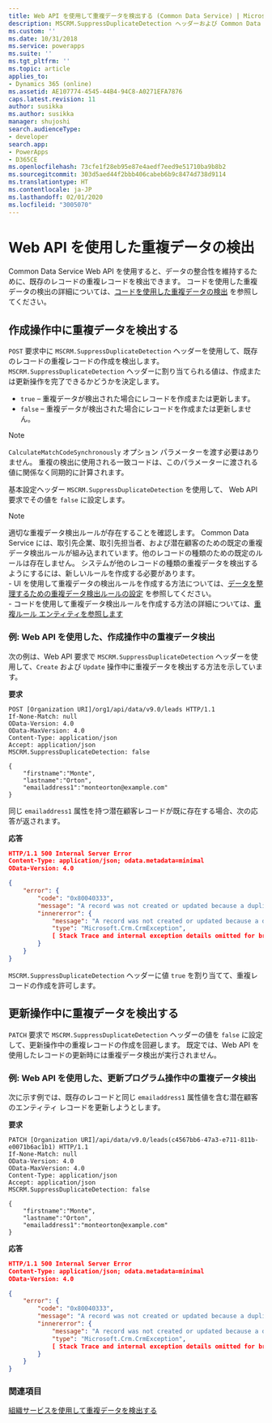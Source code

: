 ```yaml
---
title: Web API を使用して重複データを検出する (Common Data Service) | Microsoft Docs
description: MSCRM.SuppressDuplicateDetection ヘッダーおよび Common Data Service Web API を使用して重複データを検出する方法の説明
ms.custom: ''
ms.date: 10/31/2018
ms.service: powerapps
ms.suite: ''
ms.tgt_pltfrm: ''
ms.topic: article
applies_to:
- Dynamics 365 (online)
ms.assetid: AE107774-4545-44B4-94C8-A0271EFA7876
caps.latest.revision: 11
author: susikka
ms.author: susikka
manager: shujoshi
search.audienceType:
- developer
search.app:
- PowerApps
- D365CE
ms.openlocfilehash: 73cfe1f28eb95e87e4aedf7eed9e51710ba9b8b2
ms.sourcegitcommit: 303d5aed44f2bbb406cabeb6b9c8474d738d9114
ms.translationtype: HT
ms.contentlocale: ja-JP
ms.lasthandoff: 02/01/2020
ms.locfileid: "3005070"
---
```

# <a name="detect-duplicate-data-using-the-web-api"></a>Web API を使用した重複データの検出

Common Data Service Web API を使用すると、データの整合性を維持するために、既存のレコードの重複レコードを検出できます。 コードを使用した重複データの検出の詳細については、[コードを使用した重複データの検出](../detect-duplicate-data-with-code.md) を参照してください。 

## <a name="detect-duplicates-during-create-operation"></a>作成操作中に重複データを検出する

`POST` 要求中に `MSCRM.SuppressDuplicateDetection` ヘッダーを使用して、既存のレコードの重複レコードの作成を検出します。 `MSCRM.SuppressDuplicateDetection` ヘッダーに割り当てられる値は、作成または更新操作を完了できるかどうかを決定します。

- `true` – 重複データが検出された場合にレコードを作成または更新します。
- `false` – 重複データが検出された場合にレコードを作成または更新しません。

> [!NOTE]
> `CalculateMatchCodeSynchronously` オプション パラメーターを渡す必要はありません。 重複の検出に使用される一致コードは、このパラメーターに渡される値に関係なく同期的に計算されます。

基本設定ヘッダー `MSCRM.SuppressDuplicateDetection` を使用して、 Web API 要求でその値を `false` に設定します。


> [!NOTE]
> 適切な重複データ検出ルールが存在することを確認します。 Common Data Service には、取引先企業、取引先担当者、および潜在顧客のための既定の重複データ検出ルールが組み込まれています。他のレコードの種類のための既定のルールは存在しません。 システムが他のレコードの種類の重複データを検出するようにするには、新しいルールを作成する必要があります。 <br/>- UI を使用して重複データの検出ルールを作成する方法については、[データを整理するための重複データ検出ルールの設定](/dynamics365/customer-engagement/admin/set-up-duplicate-detection-rules-keep-data-clean) を参照してください。<br/>- コードを使用して重複データ検出ルールを作成する方法の詳細については、[重複ルール エンティティを参照します](../duplicaterule-entities.md) 



<a name="bkmk_create"></a>

###  <a name="example-detect-duplicates-during-create-operation-using-the-web-api"></a>例: Web API を使用した、作成操作中の重複データ検出

次の例は、Web API 要求で `MSCRM.SuppressDuplicateDetection` ヘッダーを使用して、`Create` および `Update` 操作中に重複データを検出する方法を示しています。

**要求**
```http
POST [Organization URI]/org1/api/data/v9.0/leads HTTP/1.1
If-None-Match: null
OData-Version: 4.0
OData-MaxVersion: 4.0
Content-Type: application/json
Accept: application/json
MSCRM.SuppressDuplicateDetection: false

{
    "firstname":"Monte",
    "lastname":"Orton",
    "emailaddress1":"monteorton@example.com"
}
```
同じ `emailaddress1` 属性を持つ潜在顧客レコードが既に存在する場合、次の応答が返されます。

**応答**
```json
HTTP/1.1 500 Internal Server Error  
Content-Type: application/json; odata.metadata=minimal  
OData-Version: 4.0

{
    "error": {
        "code": "0x80040333",
        "message": "A record was not created or updated because a duplicate of the current record already exists.",
        "innererror": {
            "message": "A record was not created or updated because a duplicate of the current record already exists.",
            "type": "Microsoft.Crm.CrmException",
            [ Stack Trace and internal exception details omitted for brevity]
        }
    }
}
```
`MSCRM.SuppressDuplicateDetection` ヘッダーに値 `true` を割り当てて、重複レコードの作成を許可します。

<a name="bkmk_update"></a>

## <a name="detect-duplicates-during-update-operation"></a>更新操作中に重複データを検出する

`PATCH` 要求で `MSCRM.SuppressDuplicateDetection` ヘッダーの値を `false` に設定して、更新操作中の重複レコードの作成を回避します。 既定では、Web API を使用したレコードの更新時には重複データ検出が実行されません。

###  <a name="example-detect-duplicates-during-update-operation-using-the-web-api"></a>例: Web API を使用した、更新プログラム操作中の重複データ検出

次に示す例では、既存のレコードと同じ `emailaddress1` 属性値を含む潜在顧客のエンティティ レコードを更新しようとします。

**要求**
```http
PATCH [Organization URI]/api/data/v9.0/leads(c4567bb6-47a3-e711-811b-e0071b6ac1b1) HTTP/1.1
If-None-Match: null
OData-Version: 4.0
OData-MaxVersion: 4.0
Content-Type: application/json
Accept: application/json
MSCRM.SuppressDuplicateDetection: false

{
    "firstname":"Monte",
    "lastname":"Orton",
    "emailaddress1":"monteorton@example.com"
}
```  

**応答**
```json  
HTTP/1.1 500 Internal Server Error  
Content-Type: application/json; odata.metadata=minimal  
OData-Version: 4.0

{
    "error": {
        "code": "0x80040333",
        "message": "A record was not created or updated because a duplicate of the current record already exists.",
        "innererror": {
            "message": "A record was not created or updated because a duplicate of the current record already exists.",
            "type": "Microsoft.Crm.CrmException",
            [ Stack Trace and internal exception details omitted for brevity]
        }
    }
}
```

### <a name="see-also"></a>関連項目

[組織サービスを使用して重複データを検出する](../org-service/detect-duplicate-data.md)